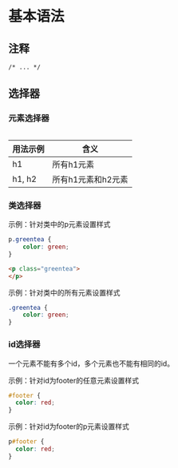 # 基本语法

## 注释

```
/* ... */
```


## 选择器

### 元素选择器

######  

|用法示例        |含义                     |
|---------------|---------------------------|
|h1             |所有h1元素                 |
|h1, h2         |所有h1元素和h2元素           |


### 类选择器

示例：针对类中的p元素设置样式

```css
p.greentea {
	color: green;
}
```

```html
<p class="greentea">
</p>
```

示例：针对类中的所有元素设置样式

```css
.greentea {
	color: green;
}
```


### id选择器

一个元素不能有多个id，多个元素也不能有相同的id。

示例：针对id为footer的任意元素设置样式

```css
#footer {
  color: red;
}
```

示例：针对id为footer的p元素设置样式

```css
p#footer {
  color: red;
}
```






